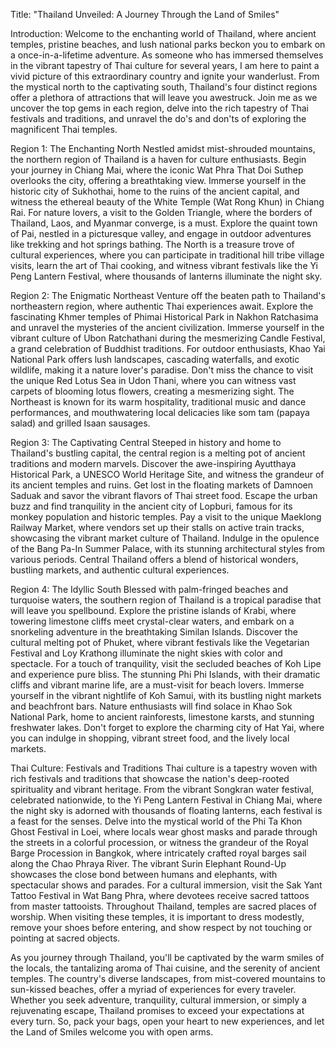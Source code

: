 Title: "Thailand Unveiled: A Journey Through the Land of Smiles"

Introduction:
Welcome to the enchanting world of Thailand, where ancient temples, pristine beaches, and lush national parks beckon you to embark on a once-in-a-lifetime adventure. As someone who has immersed themselves in the vibrant tapestry of Thai culture for several years, I am here to paint a vivid picture of this extraordinary country and ignite your wanderlust. From the mystical north to the captivating south, Thailand's four distinct regions offer a plethora of attractions that will leave you awestruck. Join me as we uncover the top gems in each region, delve into the rich tapestry of Thai festivals and traditions, and unravel the do's and don'ts of exploring the magnificent Thai temples.

Region 1: The Enchanting North
Nestled amidst mist-shrouded mountains, the northern region of Thailand is a haven for culture enthusiasts. Begin your journey in Chiang Mai, where the iconic Wat Phra That Doi Suthep overlooks the city, offering a breathtaking view. Immerse yourself in the historic city of Sukhothai, home to the ruins of the ancient capital, and witness the ethereal beauty of the White Temple (Wat Rong Khun) in Chiang Rai. For nature lovers, a visit to the Golden Triangle, where the borders of Thailand, Laos, and Myanmar converge, is a must. Explore the quaint town of Pai, nestled in a picturesque valley, and engage in outdoor adventures like trekking and hot springs bathing. The North is a treasure trove of cultural experiences, where you can participate in traditional hill tribe village visits, learn the art of Thai cooking, and witness vibrant festivals like the Yi Peng Lantern Festival, where thousands of lanterns illuminate the night sky.

Region 2: The Enigmatic Northeast
Venture off the beaten path to Thailand's northeastern region, where authentic Thai experiences await. Explore the fascinating Khmer temples of Phimai Historical Park in Nakhon Ratchasima and unravel the mysteries of the ancient civilization. Immerse yourself in the vibrant culture of Ubon Ratchathani during the mesmerizing Candle Festival, a grand celebration of Buddhist traditions. For outdoor enthusiasts, Khao Yai National Park offers lush landscapes, cascading waterfalls, and exotic wildlife, making it a nature lover's paradise. Don't miss the chance to visit the unique Red Lotus Sea in Udon Thani, where you can witness vast carpets of blooming lotus flowers, creating a mesmerizing sight. The Northeast is known for its warm hospitality, traditional music and dance performances, and mouthwatering local delicacies like som tam (papaya salad) and grilled Isaan sausages.

Region 3: The Captivating Central
Steeped in history and home to Thailand's bustling capital, the central region is a melting pot of ancient traditions and modern marvels. Discover the awe-inspiring Ayutthaya Historical Park, a UNESCO World Heritage Site, and witness the grandeur of its ancient temples and ruins. Get lost in the floating markets of Damnoen Saduak and savor the vibrant flavors of Thai street food. Escape the urban buzz and find tranquility in the ancient city of Lopburi, famous for its monkey population and historic temples. Pay a visit to the unique Maeklong Railway Market, where vendors set up their stalls on active train tracks, showcasing the vibrant market culture of Thailand. Indulge in the opulence of the Bang Pa-In Summer Palace, with its stunning architectural styles from various periods. Central Thailand offers a blend of historical wonders, bustling markets, and authentic cultural experiences.

Region 4: The Idyllic South
Blessed with palm-fringed beaches and turquoise waters, the southern region of Thailand is a tropical paradise that will leave you spellbound. Explore the pristine islands of Krabi, where towering limestone cliffs meet crystal-clear waters, and embark on a snorkeling adventure in the breathtaking Similan Islands. Discover the cultural melting pot of Phuket, where vibrant festivals like the Vegetarian Festival and Loy Krathong illuminate the night skies with color and spectacle. For a touch of tranquility, visit the secluded beaches of Koh Lipe and experience pure bliss. The stunning Phi Phi Islands, with their dramatic cliffs and vibrant marine life, are a must-visit for beach lovers. Immerse yourself in the vibrant nightlife of Koh Samui, with its bustling night markets and beachfront bars. Nature enthusiasts will find solace in Khao Sok National Park, home to ancient rainforests, limestone karsts, and stunning freshwater lakes. Don't forget to explore the charming city of Hat Yai, where you can indulge in shopping, vibrant street food, and the lively local markets.

Thai Culture: Festivals and Traditions
Thai culture is a tapestry woven with rich festivals and traditions that showcase the nation's deep-rooted spirituality and vibrant heritage. From the vibrant Songkran water festival, celebrated nationwide, to the Yi Peng Lantern Festival in Chiang Mai, where the night sky is adorned with thousands of floating lanterns, each festival is a feast for the senses. Delve into the mystical world of the Phi Ta Khon Ghost Festival in Loei, where locals wear ghost masks and parade through the streets in a colorful procession, or witness the grandeur of the Royal Barge Procession in Bangkok, where intricately crafted royal barges sail along the Chao Phraya River. The vibrant Surin Elephant Round-Up showcases the close bond between humans and elephants, with spectacular shows and parades. For a cultural immersion, visit the Sak Yant Tattoo Festival in Wat Bang Phra, where devotees receive sacred tattoos from master tattooists. Throughout Thailand, temples are sacred places of worship. When visiting these temples, it is important to dress modestly, remove your shoes before entering, and show respect by not touching or pointing at sacred objects.

As you journey through Thailand, you'll be captivated by the warm smiles of the locals, the tantalizing aroma of Thai cuisine, and the serenity of ancient temples. The country's diverse landscapes, from mist-covered mountains to sun-kissed beaches, offer a myriad of experiences for every traveler. Whether you seek adventure, tranquility, cultural immersion, or simply a rejuvenating escape, Thailand promises to exceed your expectations at every turn. So, pack your bags, open your heart to new experiences, and let the Land of Smiles welcome you with open arms.
